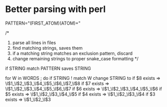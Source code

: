 # Better parsing with perl

PATTERN="(FIRST_ATOM)(ATOM)+"

/*
1. parse all lines in files
2. find matching strings, saves them
3. if a matching string matches an exclusion pattern, discard
4. change remaining strings to proper snake_case formatting
*/

if STRING match PATTERN 
		saves STRING

for W in WORDS ; do
	if STRING ! match W
		change STRING to
			if $8 exists
				=> \l$1_\l$2_\l$3_\l$4_\l$5_\l$6_\l$7_\l$8
			if $7 exists
				=> \l$1_\l$2_\l$3_\l$4_\l$5_\l$6_\l$7
			if $6 exists
				=> \l$1_\l$2_\l$3_\l$4_\l$5_\l$6
			if $5 exists
				=> \l$1_\l$2_\l$3_\l$4_\l$5
			if $4 exists
				=> \l$1_\l$2_\l$3_\l$4
			if $3 exists
				=> \l$1_\l$2_\l$3
